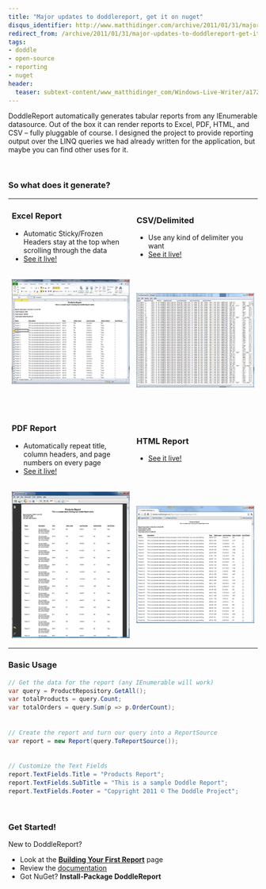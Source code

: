 ```yaml
---
title: "Major updates to doddlereport, get it on nuget"
disqus_identifier: http://www.matthidinger.com/archive/2011/01/31/major-updates-to-doddlereport-get-it-on-nuget.aspx
redirect_from: /archive/2011/01/31/major-updates-to-doddlereport-get-it-on-nuget.aspx/
tags: 
- doddle
- open-source
- reporting
- nuget
header:
  teaser: subtext-content/www_matthidinger_com/Windows-Live-Writer/a172661a62bc_1218F/doddlexlsreport_thumb17_thumb.png
---
```

DoddleReport automatically generates tabular reports from any IEnumerable datasource. Out of the box it can render reports to Excel, PDF, HTML, and CSV – fully pluggable of course. I designed the project to provide reporting output over the LINQ queries we had already written for the application, but maybe you can find other uses for it.

 

### So what does it generate?

<table>
<colgroup>
<col width="50%" />
<col width="50%" />
</colgroup>
<tbody>
<tr class="odd">
<td><h3 id="excel-report">Excel Report</h3>
<ul>
<li>Automatic Sticky/Frozen Headers stay at the top when scrolling through the data</li>
<li><a href="http://doddle.matthidinger.com/Reporting/home/productreport.xls">See it live!</a></li>
</ul></td>
<td><h3 id="csvdelimited">CSV/Delimited</h3>
<ul>
<li>Use any kind of delimiter you want</li>
<li><a href="http://doddle.matthidinger.com/Reporting/home/productreport.txt">See it live!</a></li>
</ul></td>
</tr>
<tr class="even">
<td><p><a href="/images/subtext-content/www_matthidinger_com/Windows-Live-Writer/a172661a62bc_1218F/doddlexlsreport_thumb17_2.png"><img src="/images/subtext-content/www_matthidinger_com/Windows-Live-Writer/a172661a62bc_1218F/doddlexlsreport_thumb17_thumb.png" title="doddlexlsreport_thumb17" alt="doddlexlsreport_thumb17" width="300" height="211" /></a> <br />
<br />
</p></td>
<td><p><a href="/images/subtext-content/www_matthidinger_com/Windows-Live-Writer/a172661a62bc_1218F/doddleTxtReport_thumb_2.png"><img src="/images/subtext-content/www_matthidinger_com/Windows-Live-Writer/a172661a62bc_1218F/doddleTxtReport_thumb_thumb.png" title="doddleTxtReport_thumb" alt="doddleTxtReport_thumb" width="300" height="190" /></a></p></td>
</tr>
<tr class="odd">
<td><h3 id="pdf-report">PDF Report</h3>
<ul>
<li>Automatically repeat title, column headers, and page numbers on every page</li>
<li><a href="http://doddle.matthidinger.com/Reporting/home/productreport.pdf">See it live!</a></li>
</ul></td>
<td><h3 id="html-report">HTML Report</h3>
<ul>
<li><a href="http://doddle.matthidinger.com/Reporting/home/productreport.html">See it live!</a></li>
</ul></td>
</tr>
<tr class="even">
<td><p><a href="/images/subtext-content/www_matthidinger_com/Windows-Live-Writer/a172661a62bc_1218F/doddlepdfreport_thumb_2.png"><img src="/images/subtext-content/www_matthidinger_com/Windows-Live-Writer/a172661a62bc_1218F/doddlepdfreport_thumb_thumb.png" title="doddlepdfreport_thumb" alt="doddlepdfreport_thumb" width="300" height="295" /></a></p></td>
<td><p><a href="/images/subtext-content/www_matthidinger_com/Windows-Live-Writer/a172661a62bc_1218F/doddleHtmlReport_thumb_2.png"><img src="/images/subtext-content/www_matthidinger_com/Windows-Live-Writer/a172661a62bc_1218F/doddleHtmlReport_thumb_thumb.png" title="doddleHtmlReport_thumb" alt="doddleHtmlReport_thumb" width="300" height="236" /></a></p></td>
</tr>
</tbody>
</table>

### Basic Usage

```csharp
// Get the data for the report (any IEnumerable will work)
var query = ProductRepository.GetAll();
var totalProducts = query.Count;
var totalOrders = query.Sum(p => p.OrderCount);


// Create the report and turn our query into a ReportSource
var report = new Report(query.ToReportSource());


// Customize the Text Fields
report.TextFields.Title = "Products Report";
report.TextFields.SubTitle = "This is a sample Doddle Report";
report.TextFields.Footer = "Copyright 2011 © The Doddle Project";
```

 

### Get Started!

New to DoddleReport?

-   Look at the [**Building Your First Report**](http://doddlereport.codeplex.com/wikipage?title=Building%20your%20first%20report) page
-   Review the [documentation](http://doddlereport.codeplex.com/documentation)
-   Got NuGet? **Install-Package DoddleReport**

 



